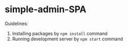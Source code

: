 # simple-admin-SPA

Guidelines:
1. Installing packages by `npm install` command
2. Running development server by `npm start` command
